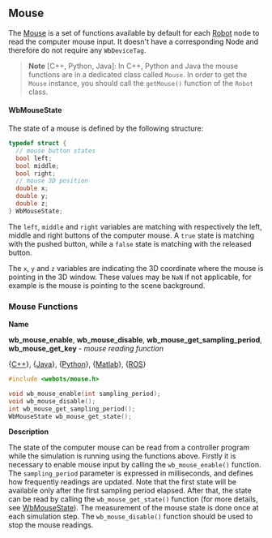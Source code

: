 ## Mouse

The [Mouse](#mouse) is a set of functions available by default for each [Robot](robot.md) node to read the computer mouse input.
It doesn't have a corresponding Node and therefore do not require any
`WbDeviceTag`.

> **Note** [C++, Python, Java]:
In C++, Python and Java the mouse functions are in a dedicated class called
`Mouse`. In order to get the `Mouse` instance, you should call the
`getMouse()` function of the `Robot` class.

#### WbMouseState

The state of a mouse is defined by the following structure:

```c
typedef struct {
  // mouse button states
  bool left;
  bool middle;
  bool right;
  // mouse 3D position
  double x;
  double y;
  double z;
} WbMouseState;
```

The `left`, `middle` and `right` variables are matching with respectively the
left, middle and right buttons of the computer mouse.
A `true` state is matching with the pushed button, while a `false` state is
matching with the released button.

The `x`, `y` and `z` variables are indicating the 3D coordinate where the mouse
is pointing in the 3D window.
These values may be `NaN` if not applicable, for example is the mouse is pointing
to the scene background.

### Mouse Functions

**Name**

**wb\_mouse\_enable**, **wb\_mouse\_disable**, **wb\_mouse\_get\_sampling\_period**, **wb\_mouse\_get\_key** - *mouse reading function*

{[C++](cpp-api.md#cpp_mouse)}, {[Java](java-api.md#java_mouse)}, {[Python](python-api.md#python_mouse)}, {[Matlab](matlab-api.md#matlab_mouse)}, {[ROS](ros-api.md)}

```c
#include <webots/mouse.h>

void wb_mouse_enable(int sampling_period);
void wb_mouse_disable();
int wb_mouse_get_sampling_period();
WbMouseState wb_mouse_get_state();
```

**Description**

The state of the computer mouse can be read from a controller program
while the simulation is running using the functions above. 
Firstly it is necessary to enable mouse input by calling the `wb_mouse_enable()`
function.
The `sampling_period` parameter is expressed in milliseconds, and defines how
frequently readings are updated.
Note that the first state will be available only after the first sampling period
elapsed.
After that, the state can be read by calling the `wb_mouse_get_state()`
function (for more details, see [WbMouseState](#wbmousestate)).
The measurement of the mouse state is done once at each simulation step.
The `wb_mouse_disable()` function should be used to stop the mouse readings.
